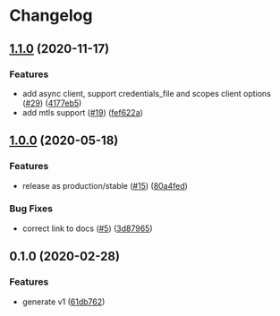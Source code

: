 # Changelog

## [1.1.0](https://www.github.com/googleapis/python-billing/compare/v1.0.0...v1.1.0) (2020-11-17)


### Features

* add async client, support credentials_file and scopes client options ([#29](https://www.github.com/googleapis/python-billing/issues/29)) ([4177eb5](https://www.github.com/googleapis/python-billing/commit/4177eb53544392931a17a6fc8e51b24c69698969))
* add mtls support ([#19](https://www.github.com/googleapis/python-billing/issues/19)) ([fef622a](https://www.github.com/googleapis/python-billing/commit/fef622a0dddf005d8af329ee001ec41f03850427))

## [1.0.0](https://www.github.com/googleapis/python-billing/compare/v0.1.0...v1.0.0) (2020-05-18)


### Features

* release as production/stable ([#15](https://www.github.com/googleapis/python-billing/issues/15)) ([80a4fed](https://www.github.com/googleapis/python-billing/commit/80a4fed5aea4349b4f6d4e2b4a387c6cb8136295))


### Bug Fixes

* correct link to docs ([#5](https://www.github.com/googleapis/python-billing/issues/5)) ([3d87965](https://www.github.com/googleapis/python-billing/commit/3d879653ad5e1b45aadb856796c6db68145c51f4))

## 0.1.0 (2020-02-28)


### Features

* generate v1 ([61db762](https://www.github.com/googleapis/python-billing/commit/61db76297352fc61f65130dfbf50e3dfa7620fd8))
